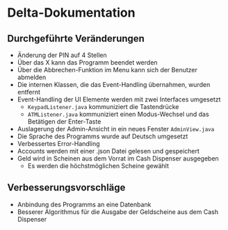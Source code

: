 # Delta-Dokumentation

## Durchgeführte Veränderungen

- Änderung der PIN auf 4 Stellen
- Über das X kann das Programm beendet werden
- Über die Abbrechen-Funktion im Menu kann sich der Benutzer abmelden
- Die internen Klassen, die das Event-Handling übernahmen, wurden entfernt
- Event-Handling der UI Elemente werden mit zwei Interfaces umgesetzt
    - `KeypadListener.java` kommuniziert die Tastendrücke 
    - `ATMListener.java` kommuniziert einen Modus-Wechsel und das Betätigen der Enter-Taste
- Auslagerung der Admin-Ansicht in ein neues Fenster `AdminView.java`
- Die Sprache des Programms wurde auf Deutsch umgesetzt
- Verbessertes Error-Handling 
- Accounts werden mit einer .json Datei gelesen und gespeichert
- Geld wird in Scheinen aus dem Vorrat im Cash Dispenser ausgegeben
    - Es werden die höchstmöglichen Scheine gewählt

## Verbesserungsvorschläge

- Anbindung des Programms an eine Datenbank
- Besserer Algorithmus für die Ausgabe der Geldscheine aus dem Cash Dispenser